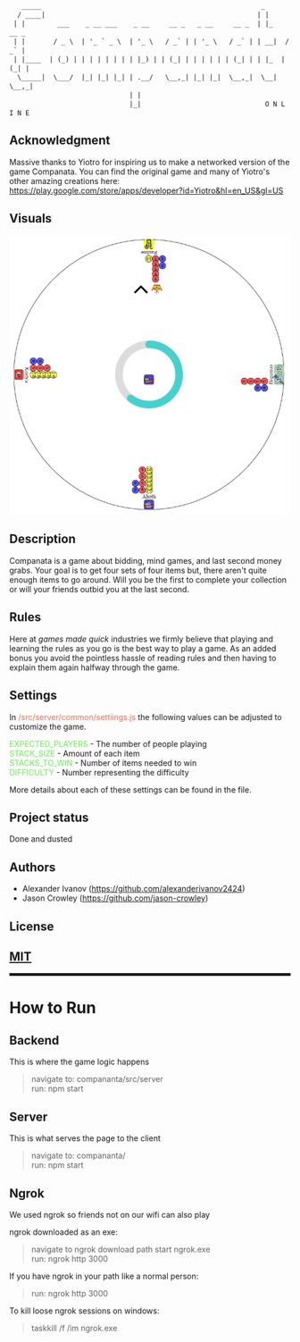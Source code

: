 ```
   _____                                                       _
  / ____|                                                     | |
 | |        ___    _ __ ___    _ __     __ _   _ __     __ _  | |_    __ _
 | |       / _ \  | '_ ` _ \  | '_ \   / _` | | '_ \   / _` | | __|  / _` |
 | |____  | (_) | | | | | | | | |_) | | (_| | | | | | | (_| | | |_  | (_| |
  \_____|  \___/  |_| |_| |_| | .__/   \__,_| |_| |_|  \__,_|  \__|  \__,_|
                              | |
                              |_|                               O N L I N E
```

## Acknowledgment

Massive thanks to Yiotro for inspiring us to make a networked version of the game Companata. You can find the original game and many of Yiotro's other amazing creations here:
https://play.google.com/store/apps/developer?id=Yiotro&hl=en_US&gl=US

## Visuals

![Example Game](GameExample.png)

## Description

Companata is a game about bidding, mind games, and last second money grabs. Your goal is to get four sets of four items but, there aren't quite enough items to go around. Will you be the first to complete your collection or will your friends outbid you at the last second.

## Rules

Here at _games made quick_ industries we firmly believe that playing and learning the rules as you go is the best way to play a game. As an added bonus you avoid the pointless hassle of reading rules and then having to explain them again halfway through the game.

## Settings

In <span style="color:rgb(240, 110, 84)">/src/server/common/settiings.js</span> the following values can be adjusted to customize the game.

<span style="color:rgb(102, 240, 84)">EXPECTED_PLAYERS</span> - The number of people playing  
<span style="color:rgb(102, 240, 84)">STACK_SIZE</span> - Amount of each item  
<span style="color:rgb(102, 240, 84)">STACKS_TO_WIN</span> - Number of items needed to win  
<span style="color:rgb(102, 240, 84)">DIFFICULTY</span> - Number representing the difficulty

More details about each of these settings can be found in the file.

## Project status

Done and dusted

## Authors

- Alexander Ivanov (https://github.com/alexanderivanov2424)
- Jason Crowley (https://github.com/jason-crowley)

## License

## [MIT](https://choosealicense.com/licenses/mit/)

<hr style="border:2px solid">

# How to Run

## Backend

This is where the game logic happens

> navigate to: compananta/src/server  
> run: npm start

## Server

This is what serves the page to the client

> navigate to: compananta/  
> run: npm start

## Ngrok

We used ngrok so friends not on our wifi can also play

ngrok downloaded as an exe:

> navigate to ngrok download path
> start ngrok.exe  
> run: ngrok http 3000

If you have ngrok in your path like a normal person:

> run: ngrok http 3000

To kill loose ngrok sessions on windows:

> taskkill /f /im ngrok.exe
